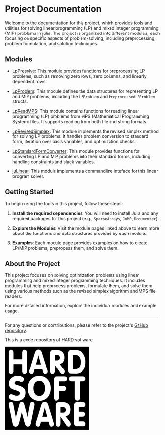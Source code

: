 # Project Documentation

Welcome to the documentation for this project, which provides tools and utilities for solving linear programming (LP) and mixed integer programming (MIP) problems in julia. The project is organized into different modules, each focusing on specific aspects of problem-solving, including preprocessing, problem formulation, and solution techniques.

## Modules

- [LpPresolve](LpPresolve.md): This module provides functions for preprocessing LP problems, such as removing zero rows, zero columns, and linearly dependent rows.
  
- [LpProblem](LpProblem.md): This module defines the data structures for representing LP and MIP problems, including the `LPProblem` and `PreprocessedLPProblem` structs.

- [LpReadMPS](LpReadMPS.md): This module contains functions for reading linear programming (LP) problems from MPS (Mathematical Programming System) files. It supports reading from both file and string formats.

- [LpRevisedSimplex](LpRevisedSimplex.md): This module implements the revised simplex method for solving LP problems. It handles problem conversion to standard form, iteration over basis variables, and optimization checks.

- [LpStandardFormConverter](LpStandardFormConverter.md): This module provides functions for converting LP and MIP problems into their standard forms, including handling constraints and slack variables.

- [juLinear](juLinear.md): This module implements a commandline inteface for this linear program solver.
## Getting Started

To begin using the tools in this project, follow these steps:

1. **Install the required dependencies**: You will need to install Julia and any required packages for this project (e.g., `SparseArrays`, `JuMP`, `Documenter`).
   
2. **Explore the Modules**: Visit the module pages linked above to learn more about the functions and data structures provided by each module.

3. **Examples**: Each module page provides examples on how to create LP/MIP problems, preprocess them, and solve them.

## About the Project

This project focuses on solving optimization problems using linear programming and mixed integer programming techniques. It includes modules that help preprocess problems, formulate them, and solve them using various methods such as the revised simplex algorithm and MPS file readers.

For more detailed information, explore the individual modules and example usage.

---

For any questions or contributions, please refer to the project's [GitHub repository](https://github.com/your_username/your_project).

This is a code repository of HARD software 

![HARDsoftware](hslogo_presentation.png)


